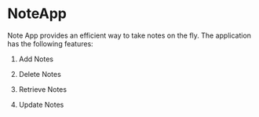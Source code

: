 # NoteApp

Note App provides an efficient way to take notes on the fly. The application has the following features:

1. Add Notes 

2. Delete Notes

3. Retrieve Notes

4. Update Notes
